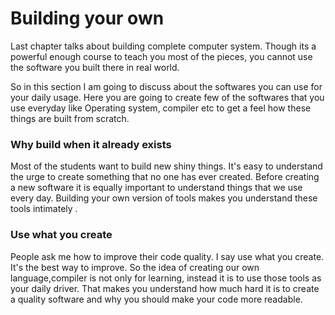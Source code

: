# Building your own

Last chapter talks about building complete computer system. Though its a powerful enough course to teach you most of the pieces, you cannot use the software you built there in real world.

So in this section I am going to discuss about the softwares you can use for your daily usage. Here you are going to create few of the softwares that you use everyday like Operating system, compiler etc to get a feel how these things are built from scratch.

### Why build when it already exists

Most of the students want to build new shiny things. It's easy to understand the urge to create something that no one has ever created. Before creating a new software it is equally important to understand things that we use every day. Building your own version of tools makes you understand these tools intimately .


### Use what you create
People ask me how to improve their code quality. I say use what you create. It's the best way to improve. So the idea of creating our own language,compiler is not only for learning, instead it is to use those tools as your daily driver. That makes you understand how much hard it is to create a quality software and why you should make your code more readable.



